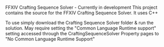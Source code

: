 FFXIV Crafting Sequence Solver - Currently in development
This project contains the source for the FFXIV Crafting Sequence Solver. It uses C++

To use simply download the Crafting Sequence Solver folder & run the solution.
May require setting the "Common Language Runtime support" setting accessed through the CraftingSequenceSolver Property pages to "No Common Language Runtime Support"
